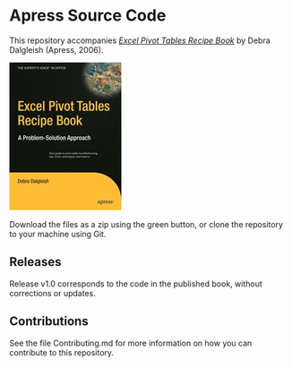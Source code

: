 # Apress Source Code

This repository accompanies [*Excel Pivot Tables Recipe Book*](http://www.apress.com/9781590596296) by Debra Dalgleish (Apress, 2006).

![Cover image](9781590596296.jpg)

Download the files as a zip using the green button, or clone the repository to your machine using Git.

## Releases

Release v1.0 corresponds to the code in the published book, without corrections or updates.

## Contributions

See the file Contributing.md for more information on how you can contribute to this repository.
